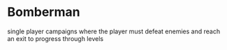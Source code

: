 # Bomberman
single player campaigns where the player must defeat enemies and reach an exit to progress through levels
